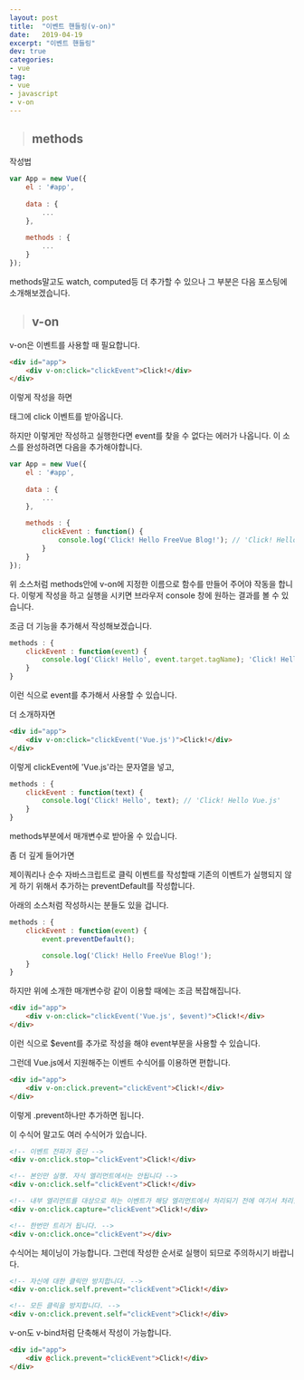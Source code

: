 ```yaml
---
layout: post
title:  "이벤트 핸들링(v-on)"
date:   2019-04-19
excerpt: "이벤트 핸들링"
dev: true
categories:
- vue
tag:
- vue
- javascript
- v-on
---
```


> ## methods

작성법
```javascript
var App = new Vue({
    el : '#app',
    
    data : {
        ...
    },
    
    methods : {
        ...
    }
});
```

methods말고도 watch, computed등 더 추가할 수 있으나 그 부분은 다음 포스팅에 소개해보겠습니다.

> ## v-on

v-on은 이벤트를 사용할 때 필요합니다.

```html
<div id="app">
    <div v-on:click="clickEvent">Click!</div>
</div>
```

이렇게 작성을 하면 <div>태그에 click 이벤트를 받아옵니다.

하지만 이렇게만 작성하고 실행한다면 event를 찾을 수 없다는 에러가 나옵니다. 이 소스를 완성하려면 다음을 추가해야합니다.

```javascript
var App = new Vue({
    el : '#app',
    
    data : {
        ...
    },
    
    methods : {
        clickEvent : function() {
            console.log('Click! Hello FreeVue Blog!'); // 'Click! Hello FreeVue Blog!'
        }
    }
});
```

위 소스처럼 methods안에 v-on에 지정한 이름으로 함수를 만들어 주어야 작동을 합니다. 이렇게 작성을 하고 실행을 시키면 브라우저 console 창에 원하는 결과를 볼 수 있습니다.

조금 더 기능을 추가해서 작성해보겠습니다.

```javascript
methods : {
    clickEvent : function(event) {
        console.log('Click! Hello', event.target.tagName); 'Click! Hello DIV'
    }
}
```

이런 식으로 event를 추가해서 사용할 수 있습니다.

더 소개하자면

```html
<div id="app">
    <div v-on:click="clickEvent('Vue.js')">Click!</div>
</div>
```

이렇게 clickEvent에 'Vue.js'라는 문자열을 넣고,

```javascript
methods : {
    clickEvent : function(text) {
        console.log('Click! Hello', text); // 'Click! Hello Vue.js'
    }
}
```

methods부분에서 매개변수로 받아올 수 있습니다.

좀 더 깊게 들어가면

제이쿼리나 순수 자바스크립트로 클릭 이벤트를 작성할때 기존의 이벤트가 실행되지 않게 하기 위해서 추가하는 preventDefault를 작성합니다.

아래의 소스처럼 작성하시는 분들도 있을 겁니다.

```javascript
methods : {
    clickEvent : function(event) {
        event.preventDefault();

        console.log('Click! Hello FreeVue Blog!');
    }
}
```

하지만 위에 소개한 매개변수랑 같이 이용할 때에는 조금 복잡해집니다.

```html
<div id="app">
    <div v-on:click="clickEvent('Vue.js', $event)">Click!</div>
</div>
```

이런 식으로 $event를 추가로 작성을 해야 event부분을 사용할 수 있습니다.

그런데 Vue.js에서 지원해주는 이벤트 수식어를 이용하면 편합니다.

```html
<div id="app">
    <div v-on:click.prevent="clickEvent">Click!</div>
</div>
```

이렇게 .prevent하나만 추가하면 됩니다.

이 수식어 말고도 여러 수식어가 있습니다.

```html
<!-- 이벤트 전파가 중단 -->
<div v-on:click.stop="clickEvent">Click!</div>

<!-- 본인만 실행. 자식 엘리먼트에서는 안됩니다 -->
<div v-on:click.self="clickEvent">Click!</div>

<!-- 내부 엘리먼트를 대상으로 하는 이벤트가 해당 엘리먼트에서 처리되기 전에 여기서 처리합니다. -->
<div v-on:click.capture="clickEvent">Click!</div>

<!-- 한번만 트리거 됩니다. -->
<div v-on:click.once="clickEvent"></div>
```

수식어는 체이닝이 가능합니다. 그런데 작성한 순서로 실행이 되므로 주의하시기 바랍니다.

```html
<!-- 자신에 대한 클릭만 방지합니다. -->
<div v-on:click.self.prevent="clickEvent">Click!</div>

<!-- 모든 클릭을 방지합니다. -->
<div v-on:click.prevent.self="clickEvent">Click!</div>
```

v-on도 v-bind처럼 단축해서 작성이 가능합니다.

```html
<div id="app">
    <div @click.prevent="clickEvent">Click!</div>
</div>
```
